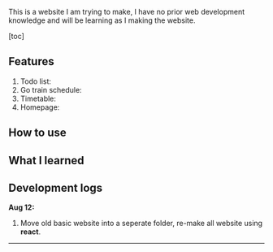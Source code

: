 
This is a website I am trying to make, I have no prior web development knowledge and will be learning as I making the website.


[toc]



## Features

1. Todo list: 
2. Go train schedule:
3. Timetable:
4. Homepage:

## How to use



## What I learned



## Development logs

**Aug 12:**

1. Move old basic website into a seperate folder, re-make all website using **react**.

---

